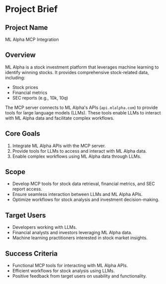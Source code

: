 # Project Brief

## Project Name
ML Alpha MCP Integration

## Overview
ML Alpha is a stock investment platform that leverages machine learning to identify winning stocks. It provides comprehensive stock-related data, including:
- Stock prices
- Financial metrics
- SEC reports (e.g., 10k, 10q)

The MCP server connects to ML Alpha's APIs (`api.mlalpha.com`) to provide tools for large language models (LLMs). These tools enable LLMs to interact with ML Alpha data and facilitate complex workflows.

## Core Goals
1. Integrate ML Alpha APIs with the MCP server.
2. Provide tools for LLMs to access and interact with ML Alpha data.
3. Enable complex workflows using ML Alpha data through LLMs.

## Scope
- Develop MCP tools for stock data retrieval, financial metrics, and SEC report access.
- Ensure seamless interaction between LLMs and ML Alpha APIs.
- Optimize workflows for stock analysis and investment decision-making.

## Target Users
- Developers working with LLMs.
- Financial analysts and investors leveraging ML Alpha data.
- Machine learning practitioners interested in stock market insights.

## Success Criteria
- Functional MCP tools for interacting with ML Alpha APIs.
- Efficient workflows for stock analysis using LLMs.
- Positive feedback from target users on usability and functionality.
